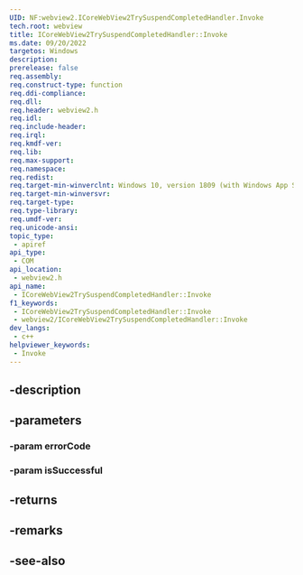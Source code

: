 ```yaml
---
UID: NF:webview2.ICoreWebView2TrySuspendCompletedHandler.Invoke
tech.root: webview
title: ICoreWebView2TrySuspendCompletedHandler::Invoke
ms.date: 09/20/2022
targetos: Windows
description: 
prerelease: false
req.assembly: 
req.construct-type: function
req.ddi-compliance: 
req.dll: 
req.header: webview2.h
req.idl: 
req.include-header: 
req.irql: 
req.kmdf-ver: 
req.lib: 
req.max-support: 
req.namespace: 
req.redist: 
req.target-min-winverclnt: Windows 10, version 1809 (with Windows App SDK 1.1 or later)
req.target-min-winversvr: 
req.target-type: 
req.type-library: 
req.umdf-ver: 
req.unicode-ansi: 
topic_type:
 - apiref
api_type:
 - COM
api_location:
 - webview2.h
api_name:
 - ICoreWebView2TrySuspendCompletedHandler::Invoke
f1_keywords:
 - ICoreWebView2TrySuspendCompletedHandler::Invoke
 - webview2/ICoreWebView2TrySuspendCompletedHandler::Invoke
dev_langs:
 - c++
helpviewer_keywords:
 - Invoke
---
```


## -description

## -parameters

### -param errorCode

### -param isSuccessful

## -returns

## -remarks

## -see-also


